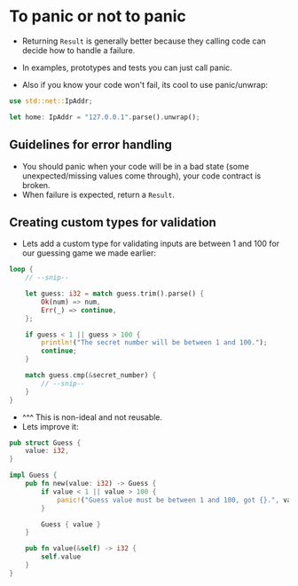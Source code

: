 # To panic or not to panic

- Returning `Result` is generally better because they calling code can decide how to handle a failure.
- In examples, prototypes and tests you can just call panic.

- Also if you know your code won't fail, its cool to use panic/unwrap:

```rust
use std::net::IpAddr;

let home: IpAddr = "127.0.0.1".parse().unwrap();
```

## Guidelines for error handling

- You should panic when your code will be in a bad state (some unexpected/missing values come through), your code contract is broken.
- When failure is expected, return a `Result`.

## Creating custom types for validation

- Lets add a custom type for validating inputs are between 1 and 100 for our guessing game we made earlier:

```rust
loop {
    // --snip--

    let guess: i32 = match guess.trim().parse() {
        Ok(num) => num,
        Err(_) => continue,
    };

    if guess < 1 || guess > 100 {
        println!("The secret number will be between 1 and 100.");
        continue;
    }

    match guess.cmp(&secret_number) {
        // --snip--
    }
}
```
- ^^^ This is non-ideal and not reusable.
- Lets improve it:

```rust
pub struct Guess {
    value: i32,
}

impl Guess {
    pub fn new(value: i32) -> Guess {
        if value < 1 || value > 100 {
            panic!("Guess value must be between 1 and 100, got {}.", value);
        }

        Guess { value }
    }

    pub fn value(&self) -> i32 {
        self.value
    }
}
```


